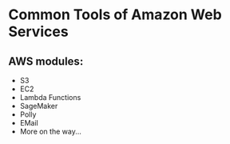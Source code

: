 # Common Tools of Amazon Web Services
## AWS modules:
* S3
* EC2
* Lambda Functions
* SageMaker
* Polly
* EMail
* More on the way...
